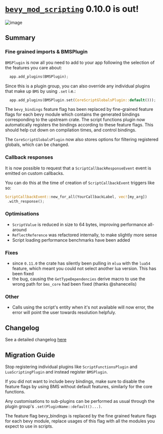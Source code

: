 # [`bevy_mod_scripting`](https://github.com/makspll/bevy_mod_scripting/) 0.10.0 is out!

![image](https://github.com/user-attachments/assets/6ae0f927-ea1b-4d90-a809-4cc513e49b18)

## Summary 

### Fine grained imports & BMSPlugin
`BMSPlugin` is now all you need to add to your app following the selection of the features you care about:
```rust
  app.add_plugins(BMSPlugin);
```
Since this is a plugin group, you can also override any individual plugins that make up `BMS` by using `.set` i.e.:
```rust
  app.add_plugins(BMSPlugin.set(CoreScriptGlobalsPlugin::default()));
```

The `bevy_bindings` feature flag has been replaced by fine-grained feature flags for each bevy module which contains the generated bindings corresponding to the upstream crate.
The script functions plugin now automatically registers the bindings according to these feature flags. This should help cut down on compilation times, and control bindings.

The `CoreScriptGlobalsPlugin` now also stores options for filtering registered globals, which can be changed.

### Callback responses
It is now possible to request that a `ScriptCallbackResponseEvent` event is emitted on custom callbacks. 

You can do this at the time of creation of `ScriptCallbackEvent` triggers like so:
```rust
ScriptCallbackEvent::new_for_all(YourCallbackLabel, vec![my_arg])
 .with_response();
```

### Optimisations
- `ScriptValue` is reduced in size to 64 bytes, improving performance all-around
- `ReflectReference` was refactored internally, to make slightly more sense
- Script loading performance benchmarks have been added

### Fixes
- since `0.11.0` the crate has silently been pulling in `mlua` with the `lua54` feature, which meant you could not select another lua version. This has been fixed
- the bug, causing the `GetTypeDependencies` derive macro to use the wrong path for `bms_core` had been fixed (thanks @shanecelis)
### Other
- Calls using the script's entity when it's not available will now error, the error will point the user towards resolution helpfuly.

## Changelog
See a detailed changelog [here](https://github.com/makspll/bevy_mod_scripting/blob/main/CHANGELOG.md)

## Migration Guide
Stop registering individual plugins like `ScriptFunctionsPlugin` and `LuaScriptingPlugin` and instead register `BMSPlugin`.

If you did not want to include bevy bindings, make sure to disable the feature flags by using BMS without default features, similarly for the core functions.

Any customisations to sub-plugins can be performed as usual through the plugin group's `.set(PluginName::default()...)`.

The feature flag bevy_bindings is replaced by the fine grained feature flags for each bevy module, replace usages of this flag with all the modules you expect to use in scripts.
